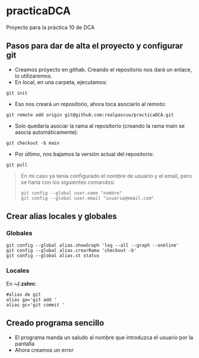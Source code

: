 # practicaDCA
Proyecto para la práctica 10 de DCA

## Pasos para dar de alta el proyecto y configurar git

- Creamos proyecto en githab. Creando el repositorio nos dará un enlace, lo utilizaremos.
- En local, en una carpeta, ejecutamos:
``` git
git init
```
- Eso nos creará un repositorio, ahora toca asociarlo al remoto:
``` git
git remote add origin git@github.com:realpascuu/practicaDCA.git 
```
- Solo quedaría asociar la rama al repositorio (creando la rama main se asocia automáticamente):
``` git
git checkout -b main
```
- Por último, nos bajamos la versión actual del repositorio:
``` git
git pull
```
> En mi caso ya tenía configurado el nombre de usuario y el email, pero se haría con los siguientes comandos:
> ``` git
> git config --global user.name "nombre"
> git config --global user.email "usuario@email.com"
> ```

## Crear alias locales y globales
### Globales
``` git
git config --global alias.showGraph 'log --all --graph --oneline'
git config --global alias.crearRama 'checkout -b'
git config --global alias.st status
```

### Locales
En **~/.zshrc**:
``` git
#alias de git           
alias ga='git add '   
alias gc='git commit ' 
```

## Creado programa sencillo

- El programa manda un saludo al nombre que introduzca el usuario por la pantalla
- Ahora creamos un error
